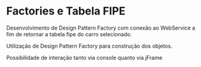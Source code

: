 # Factories e Tabela FIPE
Desenvolvimento de Design Pattern Factory com conexão ao WebService a fim de retornar a tabela fipe do carro selecionado.

Utilização de Design Pattern Factory para construção dos objetos.

Possibilidade de interação tanto via console quanto via jFrame


